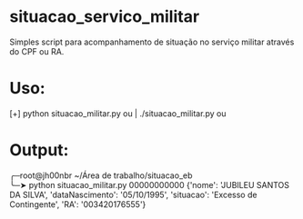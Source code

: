 # situacao_servico_militar
Simples script para acompanhamento de situação no serviço militar através do CPF ou RA.

# Uso: 

[+] python situacao_militar.py <cpf> ou <ra> | ./situacao_militar.py <cpf> ou <ra>

# Output:

╭─root@jh00nbr ~/Área de trabalho/situacao_eb  
╰─➤  python situacao_militar.py 00000000000
{'nome': 'JUBILEU SANTOS DA SILVA', 'dataNascimento': '05/10/1995', 'situacao': 'Excesso de Contingente', 'RA': '003420176555'}
